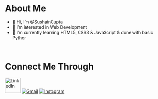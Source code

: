 <h1>About Me</h1>

- 👋 Hi, I’m @SushainGupta
- 👀 I’m interested in Web Development
- 🌱 I’m currently learning HTML5, CSS3 & JavaScript & done with basic Python


<br>
<h1> Connect Me Through</h1>
<div align="left">
  <a href="https:https://www.linkedin.com/in/sushain-gupta-987015217"><img alt="LinkedIn" src="https://user-images.githubusercontent.com/89994089/178003907-d0d960ba-e70a-400c-8556-d565fcb48718.png" height="50"></a>
  <a href="mailto:sushaingupta1234@gmail.com"><img alt="Gmail" src="https://img.shields.io/badge/Gmail-D14836?style=for-the-badge&logo=gmail&logoColor=white"/></a>
   <a href="https://www.instagram.com/sushain.gupta_"><img alt="Instagram" src="https://img.shields.io/badge/Instagram-E4405F?style=for-the-badge&logo=instagram&logoColor=white"/></a>
</div>
